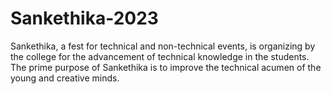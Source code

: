 # Sankethika-2023
Sankethika, a fest for technical and non-technical events, is organizing by the college for the advancement of technical knowledge in the students. The prime purpose of Sankethika is to improve the technical acumen of the young and creative minds.
